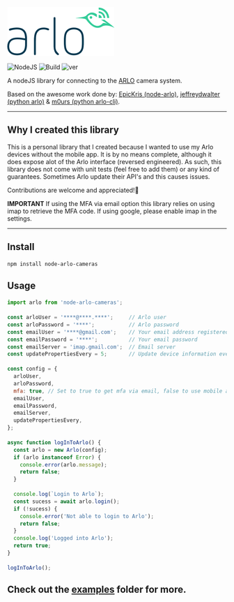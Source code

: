 ![](arlo-logo.png)

![NodeJS](https://badges.aleen42.com/src/node.svg) ![Build](https://github.com/johneppillar/arlo/workflows/BUILD/badge.svg) ![ver](/github/package-json/v/johneppillar/arlo)

A nodeJS library for connecting to the [ARLO](https://arlo.com) camera system.

Based on the awesome work done by: [EpicKris (node-arlo)](https://github.com/EpicKris/node-arlo), [jeffreydwalter (python arlo)](https://github.com/jeffreydwalter/arlo) & [m0urs (python arlo-cli)](https://github.com/m0urs/arlo-cl).

---

## Why I created this library

This is a personal library that I created because I wanted to use my Arlo devices without the mobile app. It is by no means complete, although it does expose alot of the Arlo interface (reversed engineered). As such, this library does not come with unit tests (feel free to add them) or any kind of guarantees. Sometimes Arlo update their API's and this causes issues. 

Contributions are welcome and appreciated!🙏

__IMPORTANT__ If using the MFA via email option this library relies on using imap to retrieve the MFA code. If using google, please enable imap in the settings.

---

## Install

```sh
npm install node-arlo-cameras
```

## Usage

```javascript
import arlo from 'node-arlo-cameras';

const arloUser = '****@****.****';     // Arlo user
const arloPassword = '****';           // Arlo password
const emailUser = '****@gmail.com';    // Your email address registered to receive MFA
const emailPassword = '****';          // Your email password
const emailServer = 'imap.gmail.com';  // Email server
const updatePropertiesEvery = 5;       // Update device information every x minutes

const config = {
  arloUser,
  arloPassword,
  mfa: true, // Set to true to get mfa via email, false to use mobile app token
  emailUser,
  emailPassword,
  emailServer,
  updatePropertiesEvery,
};

async function logInToArlo() {
  const arlo = new Arlo(config);
  if (arlo instanceof Error) {
    console.error(arlo.message);
    return false;
  }

  console.log(`Login to Arlo`);
  const sucess = await arlo.login();
  if (!sucess) {
    console.error('Not able to login to Arlo');
    return false;
  }
  console.log('Logged into Arlo');
  return true;
}

logInToArlo();

```

## Check out the [examples](https://github.com/johneppillar/arlo/examples) folder for more.
